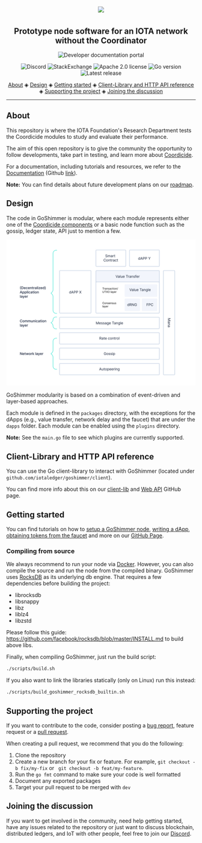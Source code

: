<h1 align="center">
  <br>
  <a href="https://goshimmer.docs.iota.org/goshimmer.html"><img src="images/GoShimmer.png"></a>
</h1>

<h2 align="center">Prototype node software for an IOTA network without the Coordinator</h2>

<p align="center">
    <a href="https://goshimmer.docs.iota.org/goshimmer.html" style="text-decoration:none;">
    <img src="https://img.shields.io/badge/Documentation%20portal-blue.svg?style=for-the-badge" alt="Developer documentation portal">
</p>
<p align="center">
  <a href="https://discord.iota.org/" style="text-decoration:none;"><img src="https://img.shields.io/badge/Discord-9cf.svg?logo=discord" alt="Discord"></a>
    <a href="https://iota.stackexchange.com/" style="text-decoration:none;"><img src="https://img.shields.io/badge/StackExchange-9cf.svg?logo=stackexchange" alt="StackExchange"></a>
    <a href="https://github.com/iotaledger/goshimmer/blob/master/LICENSE" style="text-decoration:none;"><img src="https://img.shields.io/github/license/iotaledger/goshimmer.svg" alt="Apache 2.0 license"></a>
    <a href="https://golang.org/doc/install" style="text-decoration:none;"><img src="https://img.shields.io/github/go-mod/go-version/iotaledger/goshimmer" alt="Go version"></a>
    <a href="" style="text-decoration:none;"><img src="https://img.shields.io/github/v/release/iotaledger/goshimmer" alt="Latest release"></a>
</p>
      
<p align="center">
  <a href="#about">About</a> ◈
  <a href="#design">Design</a> ◈
  <a href="#getting-started">Getting started</a> ◈
  <a href="#client-library-and-http-api-reference">Client-Library and HTTP API reference</a> ◈
  <a href="#supporting-the-project">Supporting the project</a> ◈
  <a href="#joining-the-discussion">Joining the discussion</a> 
</p>

---

## About

This repository is where the IOTA Foundation's Research Department tests the Coordicide modules to study and evaluate their performance.

The aim of this open repository is to give the community the opportunity to follow developments, take part in testing, and learn  more about [Coordicide](https://coordicide.iota.org/).

For a documentation, including tutorials and resources, we refer to the [Documentation](http://goshimmer.docs.iota.org/) (Github [link](https://github.com/iotaledger/goshimmer/blob/develop/docs/SUMMARY.md)).

**Note:** You can find details about future development plans on our [roadmap](https://roadmap.iota.org).

## Design
The code in GoShimmer is modular, where each module represents either one of the [Coordicide components](https://coordicide.iota.org/) or a basic node function such as the gossip, ledger state, API just to mention a few.  

![Layers](images/layers.jpg)

GoShimmer modularity is based on a combination of event-driven and layer-based approaches.

Each module is defined in the `packages` directory, with the exceptions for the dApps (e.g., value transfer, network delay and the faucet) that are under the `dapps` folder. Each module can be enabled using the `plugins` directory.

**Note:** See the `main.go` file to see which plugins are currently supported.

## Client-Library and HTTP API reference

You can use the Go client-library to interact with GoShimmer (located under `github.com/iotaledger/goshimmer/client`).

You can find more info about this on our [client-lib](https://goshimmer.docs.iota.org/apis/api.html) and [Web API](https://goshimmer.docs.iota.org/apis/webAPI.html) GitHub page.

## Getting started

You can find tutorials on how to [setup a GoShimmer node](https://goshimmer.docs.iota.org/tutorials/setup.html), [writing a dApp](https://goshimmer.docs.iota.org/tutorials/dApp.html), [obtaining tokens from the faucet](https://goshimmer.docs.iota.org/tutorials/request_funds.html) and more on our [GitHub Page](https://goshimmer.docs.iota.org/goshimmer.html).

### Compiling from source

We always recommend to run your node via [Docker](https://goshimmer.docs.iota.org/tutorials/setup.html). However, you can also compile the source and run the node from the compiled binary. GoShimmer uses [RocksDB](https://github.com/linxGnu/grocksdb) as its underlying db engine. That requires a few dependencies before building the project: 
- librocksdb
- libsnappy
- libz
- liblz4
- libzstd 

Please follow this guide: https://github.com/facebook/rocksdb/blob/master/INSTALL.md to build above libs.

Finally, when compiling GoShimmer, just run the build script:

```bash
./scripts/build.sh
```

If you also want to link the libraries statically (only on Linux) run this instead:
```bash
./scripts/build_goshimmer_rocksdb_builtin.sh
```

## Supporting the project

If you want to contribute to the code, consider posting a [bug report](https://github.com/iotaledger/goshimmer/issues/new-issue), feature request or a [pull request](https://github.com/iotaledger/goshimmer/pulls/).

When creating a pull request, we recommend that you do the following:

1. Clone the repository
2. Create a new branch for your fix or feature. For example, `git checkout -b fix/my-fix` or ` git checkout -b feat/my-feature`.
3. Run the `go fmt` command to make sure your code is well formatted
4. Document any exported packages
5. Target your pull request to be merged with `dev`

## Joining the discussion

If you want to get involved in the community, need help getting started, have any issues related to the repository or just want to discuss blockchain, distributed ledgers, and IoT with other people, feel free to join our [Discord](https://discord.iota.org/).
